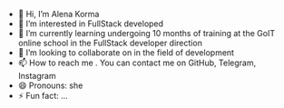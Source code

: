 - 👋 Hi, I’m Alena Korma
- 👀 I’m interested in FullStack developed
- 🌱 I’m currently learning undergoing 10 months of training at the GoIT online school in the FullStack developer direction
- 💞️ I’m looking to collaborate on in the field of development
- 📫 How to reach me . You can contact me on GitHub, Telegram, Instagram
- 😄 Pronouns: she
- ⚡ Fun fact: ...

<!---
HelenKo07/HelenKo07 is a ✨ special ✨ repository because its `README.md` (this file) appears on your GitHub profile.
You can click the Preview link to take a look at your changes.
--->
